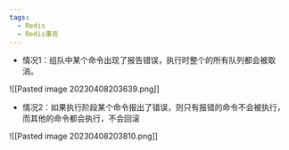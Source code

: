```yaml
---
tags:
  - Redis
  - Redis事务
---
```

-   情况1：组队中某个命令出现了报告错误，执行时整个的所有队列都会被取消。

![[Pasted image 20230408203639.png]]

-   情况2：如果执行阶段某个命令报出了错误，则只有报错的命令不会被执行，而其他的命令都会执行，不会回滚

![[Pasted image 20230408203810.png]]